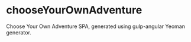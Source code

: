 # chooseYourOwnAdventure
Choose Your Own Adventure SPA, generated using gulp-angular Yeoman generator.
